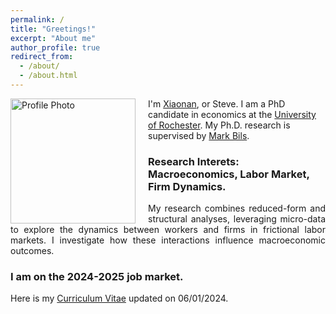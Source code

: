 ```yaml
---
permalink: /
title: "Greetings!"
excerpt: "About me"
author_profile: true
redirect_from: 
  - /about/
  - /about.html
---
```

<img src="/images/profile_1a.jpg" alt="Profile Photo" style="width:200px; float:left; margin-right:20px;">

I'm [Xiaonan](https://translate.google.com/?hl=zh-CN&sl=zh-CN&tl=en&text=潇南&op=translate), or Steve. 
I am a PhD candidate in economics at the [University of Rochester](http://www.sas.rochester.edu/eco/index.html). My Ph.D. research is supervised by [Mark Bils](https://sites.google.com/view/markbils/research).


### Research Interets: Macroeconomics, Labor Market, Firm Dynamics. 
<p style="text-align: justify;">
My research combines reduced-form and structural analyses, leveraging micro-data to explore the dynamics between workers and firms in frictional labor markets. I investigate how these interactions influence macroeconomic outcomes.
</p>

### I am on the 2024-2025 job market.

Here is my [Curriculum Vitae](https://SteveShelnanMa.github.io/CV/cv.pdf) updated on 06/01/2024.

